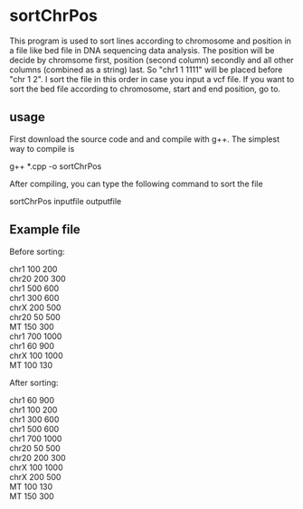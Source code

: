 # sortChrPos
This program is used to sort lines according to chromosome and position in a file like bed file in DNA sequencing data analysis. The position will be decide by chromsome first, position (second column) secondly and all other columns (combined as a string) last. So "chr1 1 1111" will be placed before "chr 1 2". I sort the file in this order in case you input a vcf file. If you want to sort the bed file according to chromosome, start and end position, go to. 

## usage
First download the source code and and compile with g++. The simplest way to compile is

g++ *.cpp -o sortChrPos

After compiling, you can type the following command to sort the file

sortChrPos inputfile outputfile

## Example file
Before sorting:

chr1	100	200  
chr20	200	300  
chr1	500	600  
chr1	300	600  
chrX	200	500  
chr20	50	500  
MT	150	300  
chr1	700	1000  
chr1	60	900  
chrX	100	1000  
MT	100	130

After sorting:

chr1	60	900  
chr1	100	200  
chr1	300	600  
chr1	500	600  
chr1	700	1000  
chr20	50	500  
chr20	200	300  
chrX	100	1000  
chrX	200	500  
MT	100	130  
MT	150	300
